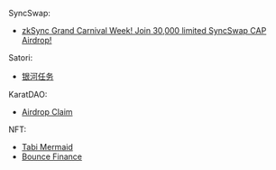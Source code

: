 SyncSwap:
* [zkSync Grand Carnival Week! Join 30,000 limited SyncSwap CAP Airdrop!](https://taskon.xyz/campaign/detail/5551)

Satori:
* [银河任务](https://twitter.com/Zlican133061/status/1676515660304875520?s=20)

KaratDAO:
* [Airdrop Claim](https://karatdao.com/network/airdrop)

NFT:
* [Tabi Mermaid](https://tabi.lol/mermaid)
* [Bounce Finance](https://app.bounce.finance/okxActivity/zksyncera/1)
